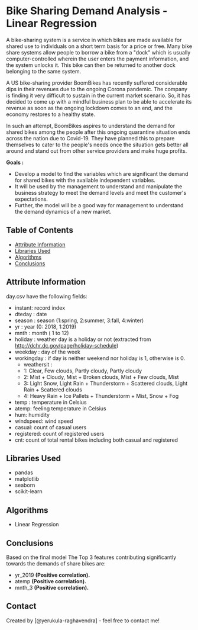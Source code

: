 # Bike Sharing Demand Analysis - Linear Regression

A bike-sharing system is a service in which bikes are made available for shared use to individuals on a short term basis for a price or free. Many bike share systems allow people to borrow a bike from a "dock" which is usually computer-controlled wherein the user enters the payment information, and the system unlocks it. This bike can then be returned to another dock belonging to the same system.


A US bike-sharing provider BoomBikes has recently suffered considerable dips in their revenues due to the ongoing Corona pandemic. The company is finding it very difficult to sustain in the current market scenario. So, it has decided to come up with a mindful business plan to be able to accelerate its revenue as soon as the ongoing lockdown comes to an end, and the economy restores to a healthy state. 

In such an attempt, BoomBikes aspires to understand the demand for shared bikes among the people after this ongoing quarantine situation ends across the nation due to Covid-19. They have planned this to prepare themselves to cater to the people's needs once the situation gets better all around and stand out from other service providers and make huge profits.

**Goals :**
*  Develop a model to find the variables which are significant the demand for shared bikes with the available independent variables.
*  It will be used by the management to understand and manipulate the business strategy to meet the demand levels and meet the customer's expectations.
*  Further, the model will be a good way for management to understand the demand dynamics of a new market.


## Table of Contents
* [Attribute Information](#attribute-information)
* [Libraries Used](#libraries-used)
* [Algorithms](#algorithms)
* [Conclusions](#conclusions)

<!-- You can include any other section that is pertinent to your problem -->

## Attribute Information
day.csv have the following fields:
*  instant: record index
*  dteday : date
*  season : season (1:spring, 2:summer, 3:fall, 4:winter)
*  yr : year (0: 2018, 1:2019)
*  mnth : month ( 1 to 12)
*  holiday : weather day is a holiday or not (extracted from http://dchr.dc.gov/page/holiday-schedule)
*  weekday : day of the week
*  workingday : if day is neither weekend nor holiday is 1, otherwise is 0.
	+ weathersit : 
	*  1: Clear, Few clouds, Partly cloudy, Partly cloudy
	*  2: Mist + Cloudy, Mist + Broken clouds, Mist + Few clouds, Mist
	*  3: Light Snow, Light Rain + Thunderstorm + Scattered clouds, Light Rain + Scattered clouds
	*  4: Heavy Rain + Ice Pallets + Thunderstorm + Mist, Snow + Fog
*  temp : temperature in Celsius
*  atemp: feeling temperature in Celsius
*  hum: humidity
*  windspeed: wind speed
*  casual: count of casual users
*  registered: count of registered users
*  cnt: count of total rental bikes including both casual and registered


## Libraries Used
- pandas
- matplotlib
- seaborn
- scikit-learn


## Algorithms
- Linear Regression

## Conclusions

Based on the final model The Top 3 features contributing significantly towards the demands of share bikes are:

*  yr_2019 **(Positive correlation).**
*  atemp **(Positive correlation).**
*  mnth_3 **(Positive correlation).**




## Contact
Created by [@yerukula-raghavendra] - feel free to contact me!


<!-- Optional -->
<!-- ## License -->
<!-- This project is open source and available under the [... License](). -->

<!-- You don't have to include all sections - just the one's relevant to your project -->
